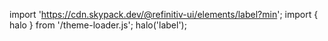 <!--
type: template
name: label
-->

import 'https://cdn.skypack.dev/@refinitiv-ui/elements/label?min';
import { halo } from '/theme-loader.js';
halo('label');